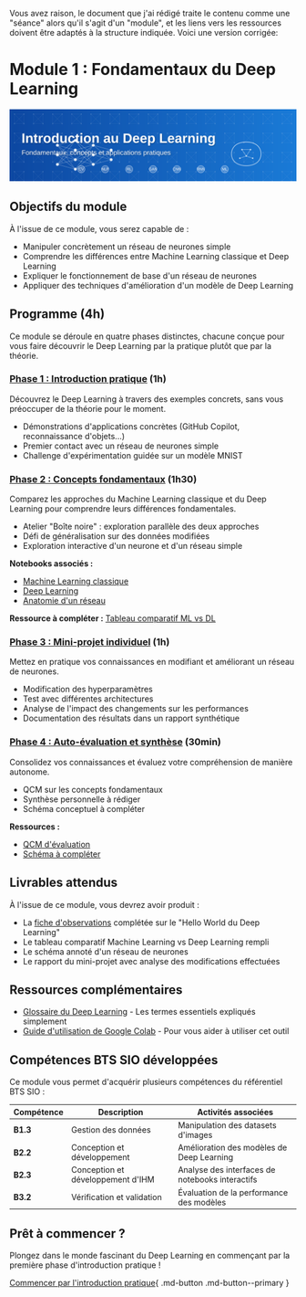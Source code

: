 Vous avez raison, le document que j'ai rédigé traite le contenu comme une "séance" alors qu'il s'agit d'un "module", et les liens vers les ressources doivent être adaptés à la structure indiquée. Voici une version corrigée:

# Module 1 : Fondamentaux du Deep Learning

![Introduction au Deep Learning](../images/banner-intro-dl.svg)

## Objectifs du module

À l'issue de ce module, vous serez capable de :

- Manipuler concrètement un réseau de neurones simple
- Comprendre les différences entre Machine Learning classique et Deep Learning
- Expliquer le fonctionnement de base d'un réseau de neurones
- Appliquer des techniques d'amélioration d'un modèle de Deep Learning

## Programme (4h)

Ce module se déroule en quatre phases distinctes, chacune conçue pour vous faire découvrir le Deep Learning par la pratique plutôt que par la théorie.

### [Phase 1 : Introduction pratique](introduction-pratique.md) (1h)

Découvrez le Deep Learning à travers des exemples concrets, sans vous préoccuper de la théorie pour le moment.

- Démonstrations d'applications concrètes (GitHub Copilot, reconnaissance d'objets...)
- Premier contact avec un réseau de neurones simple
- Challenge d'expérimentation guidée sur un modèle MNIST

### [Phase 2 : Concepts fondamentaux](concepts-fondamentaux.md) (1h30)

Comparez les approches du Machine Learning classique et du Deep Learning pour comprendre leurs différences fondamentales.

- Atelier "Boîte noire" : exploration parallèle des deux approches
- Défi de généralisation sur des données modifiées
- Exploration interactive d'un neurone et d'un réseau simple

**Notebooks associés :**
- [Machine Learning classique](ressources/ml-vs-dl-comparison.ipynb)
- [Deep Learning](ressources/hello-world-dl.ipynb)
- [Anatomie d'un réseau](ressources/ml-vs-dl-comparison.ipynb)

**Ressource à compléter :** [Tableau comparatif ML vs DL](ressources/ml-vs-dl-comparison.ipynb)

### [Phase 3 : Mini-projet individuel](mini-projet.md) (1h)

Mettez en pratique vos connaissances en modifiant et améliorant un réseau de neurones.

- Modification des hyperparamètres
- Test avec différentes architectures
- Analyse de l'impact des changements sur les performances
- Documentation des résultats dans un rapport synthétique

### [Phase 4 : Auto-évaluation et synthèse](concepts-fondamentaux.md#bilan) (30min)

Consolidez vos connaissances et évaluez votre compréhension de manière autonome.

- QCM sur les concepts fondamentaux
- Synthèse personnelle à rédiger
- Schéma conceptuel à compléter

**Ressources :**
- [QCM d'évaluation](ressources/fiche-observations.md)
- [Schéma à compléter](ressources/fiche-observations.md)

## Livrables attendus

À l'issue de ce module, vous devrez avoir produit :

- La [fiche d'observations](ressources/fiche-observations.md) complétée sur le "Hello World du Deep Learning"
- Le tableau comparatif Machine Learning vs Deep Learning rempli
- Le schéma annoté d'un réseau de neurones
- Le rapport du mini-projet avec analyse des modifications effectuées

## Ressources complémentaires

- [Glossaire du Deep Learning](ressources/glossaire-dl.md) - Les termes essentiels expliqués simplement
- [Guide d'utilisation de Google Colab](ressources/guide-colab.md) - Pour vous aider à utiliser cet outil

## Compétences BTS SIO développées

Ce module vous permet d'acquérir plusieurs compétences du référentiel BTS SIO :

| Compétence | Description | Activités associées |
|------------|-------------|---------------------|
| **B1.3** | Gestion des données | Manipulation des datasets d'images |
| **B2.2** | Conception et développement | Amélioration des modèles de Deep Learning |
| **B2.3** | Conception et développement d'IHM | Analyse des interfaces de notebooks interactifs |
| **B3.2** | Vérification et validation | Évaluation de la performance des modèles |

## Prêt à commencer ?

Plongez dans le monde fascinant du Deep Learning en commençant par la première phase d'introduction pratique !

[Commencer par l'introduction pratique](introduction-pratique.md){ .md-button .md-button--primary }